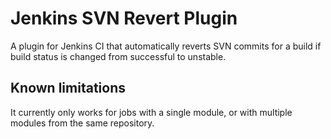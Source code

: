 Jenkins SVN Revert Plugin
=========================

A plugin for Jenkins CI that automatically reverts SVN commits for a build if build status is changed from successful to unstable.

Known limitations
-----------------
It currently only works for jobs with a single module, or with multiple modules from the same repository.
